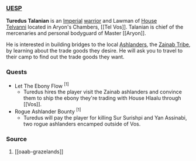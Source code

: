 ### [UESP](https://en.uesp.net/wiki/Morrowind:Turedus_Talanian)
**Turedus Talanian** is an [Imperial](https://en.uesp.net/wiki/Morrowind:Imperial "Morrowind:Imperial") [warrior](https://en.uesp.net/wiki/Morrowind:Warrior "Morrowind:Warrior") and Lawman of [House Telvanni](https://en.uesp.net/wiki/Morrowind:House_Telvanni "Morrowind:House Telvanni") located in Aryon's Chambers, [[Tel Vos]]. Talanian is chief of the mercenaries and personal bodyguard of Master [[Aryon]].

He is interested in building bridges to the local [Ashlanders](https://en.uesp.net/wiki/Morrowind:Ashlanders "Morrowind:Ashlanders"), the [Zainab Tribe](https://en.uesp.net/wiki/Morrowind:Zainab_Tribe "Morrowind:Zainab Tribe"), by learning about the trade goods they desire. He will ask you to travel to their camp to find out the trade goods they want.
### Quests
* Let The Ebony Flow <sup>[1]</sup>
	* Turedus hires the player visit the Zainab ashlanders and convince them to ship the ebony they're trading with House Hlaalu through [[Vos]].
* Rogue Ashlander Bounty <sup>[1]</sup>
	* Turedus will pay the player for killing Sur Surishpi and Yan Assinabi, two rogue ashlanders encamped outside of Vos.
### Source
1. [[oaab-grazelands]]